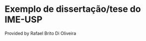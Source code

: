 Exemplo de dissertação/tese do IME-USP
================================================================================

Provided by Rafael Brito Di Oliveira

